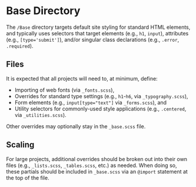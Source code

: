 # Base Directory

The `/Base` directory targets default site styling for standard HTML elements, and typically uses selectors that target elements (e.g., `h1`, `input`), attributes (e.g., `[type='submit']`), and/or singular class declarations (e.g., `.error`, `.required`).

## Files
It is expected that all projects will need to, at minimum, define:
- Importing of web fonts (via `_fonts.scss`),
- Overrides for standard type settings (e.g., `h1`-`h6`, via `_typography.scss`),
- Form elements (e.g., `input[type="text"]` via `_forms.scss`), and
- Utility selectors for commonly-used style applications (e.g., `.centered`, via `_utilities.scss`).

Other overrides may optionally stay in the `_base.scss` file.

## Scaling
For large projects, additional overrides should be broken out into their own files (e.g., `_lists.scss`, `_tables.scss`, etc.) as needed. When doing so, these partials should be included in `_base.scss` via an `@import` statement at the top of the file.


